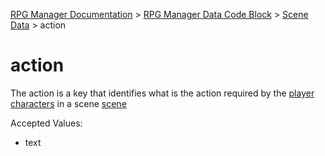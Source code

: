 [RPG Manager Documentation](../../index.md) >
[RPG Manager Data Code Block](../index.md) >
[Scene Data](../index.md) >
action

# action

The action is a key that identifies what is the action required by the 
[player characters](../../components/character.md) in a scene [scene](../../components/scene.md)

Accepted Values:
- text
